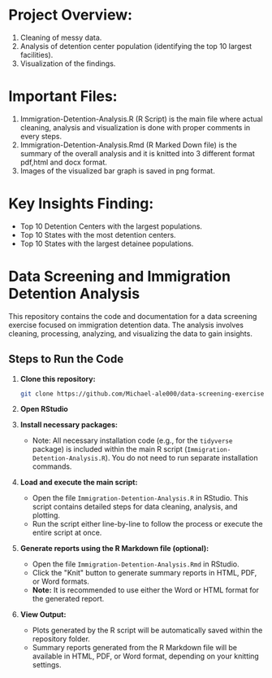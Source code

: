 # Project Overview:
1) Cleaning of messy data.
2) Analysis of detention center population (identifying the top 10 largest facilities).
3) Visualization of the findings.

# Important Files:
1) Immigration-Detention-Analysis.R (R Script) is the main file where actual cleaning, analysis and visualization is done with proper comments in every steps.
2) Immigration-Detention-Analysis.Rmd (R Marked Down file) is the summary of the overall analysis and it is knitted into 3 different format pdf,html and docx format.
3) Images of the visualized bar graph  is saved in png format.

# Key Insights Finding:
* Top 10 Detention Centers with the largest populations.
* Top 10 States with the most detention centers.
* Top 10 States with the largest detainee populations.

# Data Screening and Immigration Detention Analysis

This repository contains the code and documentation for a data screening exercise focused on immigration detention data. The analysis involves cleaning, processing, analyzing, and visualizing the data to gain insights.

## Steps to Run the Code

1.  **Clone this repository:**
    ```bash
    git clone https://github.com/Michael-ale000/data-screening-exercise.git
    ```

2.  **Open RStudio**

3.  **Install necessary packages:**
    * Note: All necessary installation code (e.g., for the `tidyverse` package) is included within the main R script (`Immigration-Detention-Analysis.R`). You do not need to run separate installation commands.

4.  **Load and execute the main script:**
    * Open the file `Immigration-Detention-Analysis.R` in RStudio. This script contains detailed steps for data cleaning, analysis, and plotting.
    * Run the script either line-by-line to follow the process or execute the entire script at once.

5.  **Generate reports using the R Markdown file (optional):**
    * Open the file `Immigration-Detention-Analysis.Rmd` in RStudio.
    * Click the "Knit" button to generate summary reports in HTML, PDF, or Word formats.
    * **Note:** It is recommended to use either the Word or HTML format for the generated report.

6.  **View Output:**
    * Plots generated by the R script will be automatically saved within the repository folder.
    * Summary reports generated from the R Markdown file will be available in HTML, PDF, or Word format, depending on your knitting settings.
   
